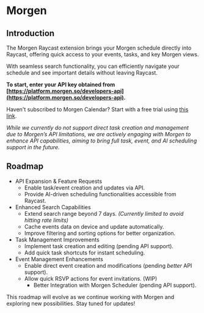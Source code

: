 # Morgen

## Introduction

The Morgen Raycast extension brings your Morgen schedule directly into Raycast, offering quick access to your events, tasks, and key Morgen views.

With seamless search functionality, you can efficiently navigate your schedule and see important details without leaving Raycast.

**To start, enter your API key obtained from [https://platform.morgen.so/developers-api](https://platform.morgen.so/developers-api).**

Haven't subscribed to Morgen Calendar? Start with a free trial using [this link](https://www.morgen.so/?ref=yzq5y2z).

_While we currently do not support direct task creation and management due to Morgen’s API limitations, we are actively engaging with Morgen to enhance API capabilities, aiming to bring full task, event, and AI scheduling support in the future._

## Roadmap

- API Expansion & Feature Requests
  - Enable task/event creation and updates via API.
  - Provide AI-driven scheduling functionalities accessible from Raycast.
- Enhanced Search Capabilities
  - Extend search range beyond 7 days. _(Currently limited to avoid hitting rate limits)_
  - Cache events data on device and update automatically.
  - Improve filtering and sorting options for better organization.
- Task Management Improvements
  - Implement task creation and editing (pending API support).
  - Add quick task shortcuts for instant scheduling.
- Event Management Enhancements
  - Enable direct event creation and modifications (pending _better_ API support).
  - Allow quick RSVP actions for event invitations. (WIP)
    - Better Integration with Morgen Scheduler (pending API support).

This roadmap will evolve as we continue working with Morgen and exploring new possibilities. Stay tuned for updates!
